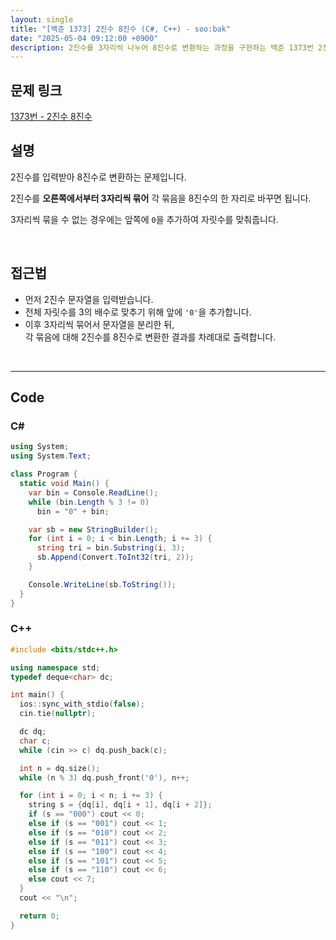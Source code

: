 ```yaml
---
layout: single
title: "[백준 1373] 2진수 8진수 (C#, C++) - soo:bak"
date: "2025-05-04 09:12:00 +0900"
description: 2진수를 3자리씩 나누어 8진수로 변환하는 과정을 구현하는 백준 1373번 2진수 8진수 문제의 C# 및 C++ 풀이와 해설
---
```


## 문제 링크
[1373번 - 2진수 8진수](https://www.acmicpc.net/problem/1373)

## 설명
2진수를 입력받아 8진수로 변환하는 문제입니다.

2진수를 **오른쪽에서부터 3자리씩 묶어** 각 묶음을 8진수의 한 자리로 바꾸면 됩니다.

3자리씩 묶을 수 없는 경우에는 앞쪽에 `0`을 추가하여 자릿수를 맞춰줍니다.

<br>

## 접근법

- 먼저 2진수 문자열을 입력받습니다.
- 전체 자릿수를 3의 배수로 맞추기 위해 앞에 `'0'`을 추가합니다.
- 이후 3자리씩 묶어서 문자열을 분리한 뒤, <br>
  각 묶음에 대해 2진수를 8진수로 변환한 결과를 차례대로 출력합니다.

<br>

---

## Code

### C#

```csharp
using System;
using System.Text;

class Program {
  static void Main() {
    var bin = Console.ReadLine();
    while (bin.Length % 3 != 0)
      bin = "0" + bin;

    var sb = new StringBuilder();
    for (int i = 0; i < bin.Length; i += 3) {
      string tri = bin.Substring(i, 3);
      sb.Append(Convert.ToInt32(tri, 2));
    }

    Console.WriteLine(sb.ToString());
  }
}
```

### C++

```cpp
#include <bits/stdc++.h>

using namespace std;
typedef deque<char> dc;

int main() {
  ios::sync_with_stdio(false);
  cin.tie(nullptr);

  dc dq;
  char c;
  while (cin >> c) dq.push_back(c);

  int n = dq.size();
  while (n % 3) dq.push_front('0'), n++;

  for (int i = 0; i < n; i += 3) {
    string s = {dq[i], dq[i + 1], dq[i + 2]};
    if (s == "000") cout << 0;
    else if (s == "001") cout << 1;
    else if (s == "010") cout << 2;
    else if (s == "011") cout << 3;
    else if (s == "100") cout << 4;
    else if (s == "101") cout << 5;
    else if (s == "110") cout << 6;
    else cout << 7;
  }
  cout << "\n";

  return 0;
}
```
